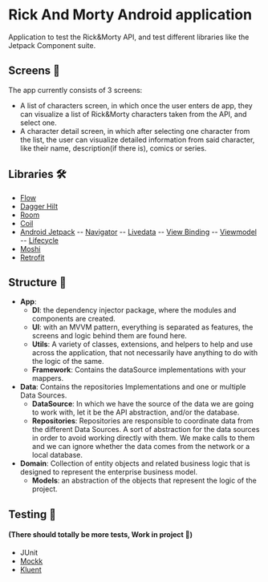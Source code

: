 
# Rick And Morty Android application

Application to test the Rick&Morty API, and test different libraries like the Jetpack Component suite.

## Screens 📱
The app currently consists of 3 screens:
- A list of characters screen, in which once the user enters de app, they can visualize a list of Rick&Morty characters taken from the API, and select one.
- A character detail screen, in which after selecting one character from the list, the user can visualize detailed information from said character, like their name, description(if there is), comics or series.

## Libraries 🛠️
 - [Flow](https://developer.android.com/kotlin/flow)
 - [Dagger Hilt](https://dagger.dev/hilt/)
 - [Room](https://developer.android.com/training/data-storage/room)
 - [Coil](https://coil-kt.github.io/coil/)
 - [Android Jetpack](https://developer.android.com/jetpack)
 -- [Navigator](https://developer.android.com/guide/navigation/navigation-getting-started)
 -- [Livedata](https://developer.android.com/topic/libraries/architecture/livedata)
 -- [View Binding](https://developer.android.com/topic/libraries/view-binding)
 -- [Viewmodel](https://developer.android.com/topic/libraries/architecture/viewmodel)
 -- [Lifecycle](https://developer.android.com/topic/libraries/architecture/lifecycle)
 - [Moshi](https://github.com/square/moshi)
 - [Retrofit](https://square.github.io/retrofit/)

## Structure 🎨
- __App__:
  - __DI__: the dependency injector package, where the modules and components are created.
  - __UI__: with an MVVM pattern, everything is separated as features, the screens and logic behind them are found here.
  - __Utils__: A variety of classes, extensions, and helpers to help and use across the application, that not necessarily have anything to do with the logic of the same.   
  - __Framework__: Contains the dataSource implementations with your mappers.
- __Data__: Contains the repositories Implementations and one or multiple Data Sources.
  - __DataSource__: In which we have the source of the data we are going to work with, let it be the API abstraction, and/or the database.
   - __Repositories__: Repositories are responsible to coordinate data from the different Data Sources. A sort of abstraction for the data sources in order to avoid working directly with them. We make calls to them and we can ignore whether the data comes from the network or a local database.
- __Domain__: Collection of entity objects and related business logic that is designed to represent the enterprise business model.
  - __Models__: an abstraction of the objects that represent the logic of the project.


## Testing 🧰 
#### (There should totally be more tests, Work in project :construction:)
- JUnit
- [Mockk](https://mockk.io/)
- [Kluent](https://markusamshove.github.io/Kluent/)